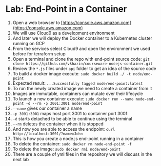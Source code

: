 # Lab: End-Point in a Container

1. Open a web browser to [https://console.aws.amazon.com](https://console.aws.amazon.com)
2. We will use Cloud9 as a development environment
3. And later we will deploy the Docker container to a Kubernetes cluster running on GCP
4. From the services select Cloud9 and open the environment we used before for terraform setup
5. Open a terminal and clone the repo with end-point source code: `git clone https://github.com/vkhazin/courseware-nodejs-container.git`
6. Review the `*.js` files under `api` folder to get an idea of the source code
7. To build a docker image execute: `sudo docker build ./ -t node/end-point`
8. Expected result: `...Successfully tagged node/end-point:latest`
9. To run the newly created image we need to create a container from it
10. Images are immutable, containers can mutate over their lifecycle
11. To launch a new container execute: `sudo docker run --name node-end-point -d --rm -p 3001:3001 node/end-point`
12. `--name` gives our container a name
13. `-p 3001:3001` maps host port 3001 to container port 3001
14. `-d` starts detached to be able to continue using the terminal
15. `--rm` deletes the container when it is stopped
16. And now you are able to access the endpoint: `curl http://localhost:3001/?name=John`
17. This is how you create a node.js end-point running in a container
18. To delete the container: `sudo docker rm node-end-point -f`
19. To delete the image: `sudo docker rmi node/end-point`
20. There are a couple of yml files in the repository we will discuss in the next lab

